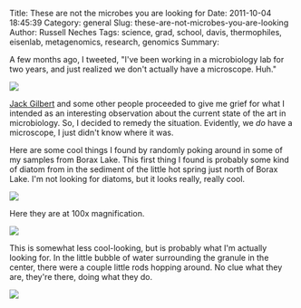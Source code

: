 Title: These are not the microbes you are looking for
Date: 2011-10-04 18:45:39
Category: general
Slug: these-are-not-microbes-you-are-looking
Author: Russell Neches
Tags: science, grad, school, davis, thermophiles, eisenlab, metagenomics, research, genomics
Summary: 


A few months ago, I tweeted, "I've been working in a microbiology lab
for two years, and just realized we don't actually have a microscope.
Huh."

![](http://vort.org/media/images/no_scope_tweet.png)

[Jack Gilbert](https://twitter.com/#!/gilbertjacka) and some other
people proceeded to give me grief for what I intended as an interesting
observation about the current state of the art in microbiology. So, I
decided to remedy the situation. Evidently, we *do* have a microscope, I
just didn't know where it was.

Here are some cool things I found by randomly poking around in some of
my samples from Borax Lake. This first thing I found is probably some
kind of diatom from in the sediment of the little hot spring just north
of Borax Lake. I'm not looking for diatoms, but it looks really, really
cool.

[![](http://vort.org/media/images/borax_hotspring_sediment_cute_500.png)](http://vort.org/media/images/borax_hotspring_sediment_cute.png)

Here they are at 100x magnification.

[![](http://vort.org/media/images/borax_hotspring_sediment_cute_bigger_500.png)](http://vort.org/media/images/borax_hotspring_sediment_cute_bigger.png)

This is somewhat less cool-looking, but is probably what I'm actually
looking for. In the little bubble of water surrounding the granule in
the center, there were a couple little rods hopping around. No clue what
they are, they're there, doing what they do.

![](http://vort.org/media/images/borax_hotspring_sediment_swiming_rods.png)

